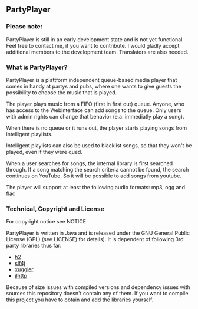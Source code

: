 PartyPlayer
-----------

### Please note: ###

PartyPlayer is still in an early development state and is not yet
functional. Feel free to contact me, if you want to contribute. I would
gladly accept additional members to the development team. Translators are
also needed.

### What is PartyPlayer? ###

PartyPlayer is a plattform independent queue-based media player that comes
in handy at partys and pubs, where one wants to give guests the possibility
to choose the music that is played.

The player plays music from a FIFO (first in first out) queue. Anyone, who
has access to the Webinterface can add songs to the queue. Only users with
admin rights can change that behavior (e.a. immediatly play a song).

When there is no queue or it runs out, the player starts playing songs from
intelligent playlists.

Intelligent playlists can also be used to blacklist songs, so that they won't
be played, even if they were qued.

When a user searches for songs, the internal library is first searched through.
If a song matching the search criteria cannot be found, the search continues
on YouTube. So it will be possible to add songs from youtube.

The player will support at least the following audio formats:
mp3, ogg and flac

### Technical, Copyright and License ###

For copyright notice see NOTICE

PartyPlayer is written in Java and is released under the GNU General Public License (GPL) (see LICENSE)
for details). It is dependent of following 3rd party libraries thus far:

-   [h2](http://www.h2database.com/html/main.html)
-   [slf4j](http://www.slf4j.org)
-   [xuggler](http://www.xuggle.com/xuggler/)
-   [jlhttp](http://www.freeutils.net/source/jlhttp/)

Because of size issues with compiled versions and dependency issues with sources
this repository doesn't contain any of them. If you want to compile this project
you have to obtain and add the libraries yourself.
